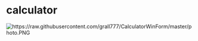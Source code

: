 # calculator
<img src="https://raw.githubusercontent.com/grall777/CalculatorWinForm/master/photo.PNG" alt="https://raw.githubusercontent.com/grall777/CalculatorWinForm/master/photo.PNG">
